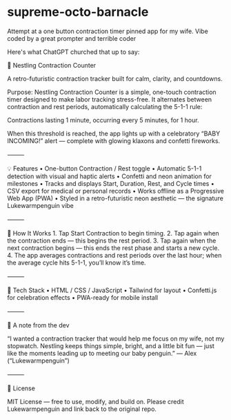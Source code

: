 # supreme-octo-barnacle
Attempt at a one button contraction timer pinned app for my wife. Vibe coded by a great prompter and terrible coder

Here's what ChatGPT churched that up to say:

🐧 Nestling Contraction Counter

A retro-futuristic contraction tracker built for calm, clarity, and countdowns.

Purpose:
Nestling Contraction Counter is a simple, one-touch contraction timer designed to make labor tracking stress-free.
It alternates between contraction and rest periods, automatically calculating the 5-1-1 rule:

Contractions lasting 1 minute, occurring every 5 minutes, for 1 hour.

When this threshold is reached, the app lights up with a celebratory “BABY INCOMING!” alert — complete with glowing klaxons and confetti fireworks.

⸻

💡 Features
	•	One-button Contraction / Rest toggle
	•	Automatic 5-1-1 detection with visual and haptic alerts
	•	Confetti and neon animation for milestones
	•	Tracks and displays Start, Duration, Rest, and Cycle times
	•	CSV export for medical or personal records
	•	Works offline as a Progressive Web App (PWA)
	•	Styled in a retro-futuristic neon aesthetic — the signature Lukewarmpenguin vibe

⸻

🧠 How It Works
	1.	Tap Start Contraction to begin timing.
	2.	Tap again when the contraction ends — this begins the rest period.
	3.	Tap again when the next contraction begins — this ends the rest phase and starts a new cycle.
	4.	The app averages contractions and rest periods over the last hour; when the average cycle hits 5-1-1, you’ll know it’s time.

⸻

🧰 Tech Stack
	•	HTML / CSS / JavaScript
	•	Tailwind for layout
	•	Confetti.js for celebration effects
	•	PWA-ready for mobile install

⸻

👶 A note from the dev

“I wanted a contraction tracker that would help me focus on my wife, not my stopwatch.
Nestling keeps things simple, bright, and a little bit fun — just like the moments leading up to meeting our baby penguin.”
— Alex (“Lukewarmpenguin”)

⸻

🧾 License

MIT License — free to use, modify, and build on.
Please credit Lukewarmpenguin and link back to the original repo.
